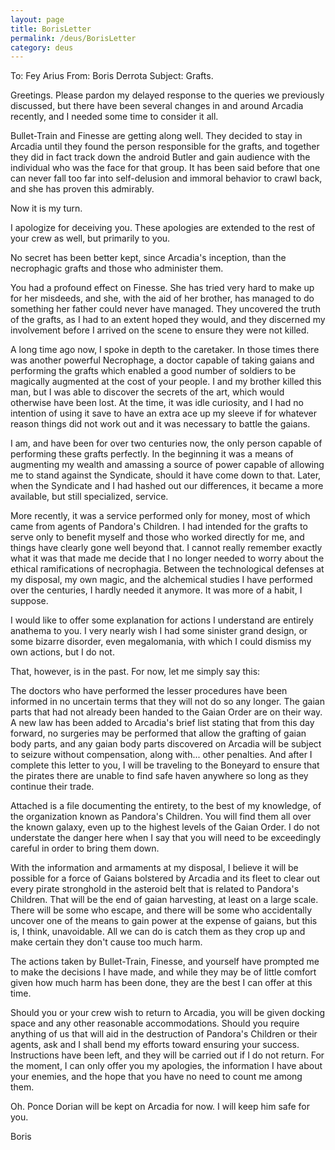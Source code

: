 ```yaml
---
layout: page
title: BorisLetter
permalink: /deus/BorisLetter
category: deus
---
```

To:  Fey Arius
From:  Boris Derrota
Subject:  Grafts.

Greetings.  Please pardon my delayed response to the queries we previously discussed, but there have been several changes in and around Arcadia recently, and I needed some time to consider it all.

Bullet-Train and Finesse are getting along well.  They decided to stay in Arcadia until they found the person responsible for the grafts, and together they did in fact track down the android Butler and gain audience with the individual who was the face for that group.  It has been said before that one can never fall too far into self-delusion and immoral behavior to crawl back, and she has proven this admirably.

Now it is my turn.

I apologize for deceiving you.  These apologies are extended to the rest of your crew as well, but primarily to you.

No secret has been better kept, since Arcadia's inception, than the necrophagic grafts and those who administer them.

You had a profound effect on Finesse.  She has tried very hard to make up for her misdeeds, and she, with the aid of her brother, has managed to do something her father could never have managed.  They uncovered the truth of the grafts, as I had to an extent hoped they would, and they discerned my involvement before I arrived on the scene to ensure they were not killed. 

A long time ago now, I spoke in depth to the caretaker.  In those times there was another powerful Necrophage, a doctor capable of taking gaians and performing the grafts which enabled a good number of soldiers to be magically augmented at the cost of your people.  I and my brother killed this man, but I was able to discover the secrets of the art, which would otherwise have been lost.  At the time, it was idle curiosity, and I had no intention of using it save to have an extra ace up my sleeve if for whatever reason things did not work out and it was necessary to battle the gaians.

I am, and have been for over two centuries now, the only person capable of performing these grafts perfectly.  In the beginning it was a means of augmenting my wealth and amassing a source of power capable of allowing me to stand against the Syndicate, should it have come down to that.  Later, when the Syndicate and I had hashed out our differences, it became a more available, but still specialized, service.

More recently, it was a service performed only for money, most of which came from agents of Pandora's Children.  I had intended for the grafts to serve only to benefit myself and those who worked directly for me, and things have clearly gone well beyond that.  I cannot really remember exactly what it was that made me decide that I no longer needed to worry about the ethical ramifications of necrophagia.  Between the technological defenses at my disposal, my own magic, and the alchemical studies I have performed over the centuries, I hardly needed it anymore.  It was more of a habit, I suppose.

I would like to offer some explanation for actions I understand are entirely anathema to you.  I very nearly wish I had some sinister grand design, or some bizarre disorder, even megalomania, with which I could dismiss my own actions, but I do not.

That, however, is in the past.  For now, let me simply say this:

The doctors who have performed the lesser procedures have been informed in no uncertain terms that they will not do so any longer.  The gaian parts that had not already been handed to the Gaian Order are on their way.  A new law has been added to Arcadia's brief list stating that from this day forward, no surgeries may be performed that allow the grafting of gaian body parts, and any gaian body parts discovered on Arcadia will be subject to seizure without compensation, along with... other penalties.  And after I complete this letter to you, I will be traveling to the Boneyard to ensure that the pirates there are unable to find safe haven anywhere so long as they continue their trade.

Attached is a file documenting the entirety, to the best of my knowledge, of the organization known as Pandora's Children.  You will find them all over the known galaxy, even up to the highest levels of the Gaian Order.  I do not understate the danger here when I say that you will need to be exceedingly careful in order to bring them down.

With the information and armaments at my disposal, I believe it will be possible for a force of Gaians bolstered by Arcadia and its fleet to clear out every pirate stronghold in the asteroid belt that is related to Pandora's Children.  That will be the end of gaian harvesting, at least on a large scale.  There will be some who escape, and there will be some who accidentally uncover one of the means to gain power at the expense of gaians, but this is, I think, unavoidable.  All we can do is catch them as they crop up and make certain they don't cause too much harm.

The actions taken by Bullet-Train, Finesse, and yourself have prompted me to make the decisions I have made, and while they may be of little comfort given how much harm has been done, they are the best I can offer at this time.

Should you or your crew wish to return to Arcadia, you will be given docking space and any other reasonable accommodations.  Should you require anything of us that will aid in the destruction of Pandora's Children or their agents, ask and I shall bend my efforts toward ensuring your success.  Instructions have been left, and they will be carried out if I do not return.  For the moment, I can only offer you my apologies, the information I have about your enemies, and the hope that you have no need to count me among them.

Oh.  Ponce Dorian will be kept on Arcadia for now.  I will keep him safe for you.

Boris
